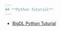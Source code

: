 ```yaml
---
## **Python Tuturial**
---
```

* [BigDL Python Tuturial](https://github.com/intel-analytics/BigDL-Tutorials  )
  